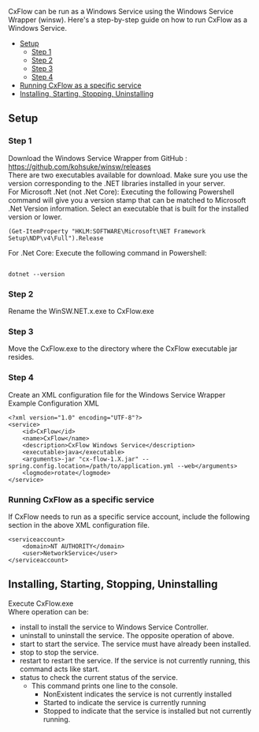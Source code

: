 CxFlow can be run as a Windows Service using the Windows Service Wrapper (winsw). Here's a step-by-step guide on how to run CxFlow as a Windows Service.

* [Setup](#setup)
    * [Step 1](#one)
    * [Step 2](#two)
    * [Step 3](#three)
    * [Step 4](#four)
* [Running CxFlow as a specific service](#running)
* [Installing, Starting, Stopping, Uninstalling](#installing)

## <a name="setup">Setup</a>
### <a name="one">Step 1</a>
Download the Windows Service Wrapper from GitHub : https://github.com/kohsuke/winsw/releases
<br/>There are two executables available for download. Make sure you use the version corresponding to the .NET libraries installed in your server.
<br/>For Microsoft .Net (not .Net Core): Executing the following Powershell command will give you a version stamp that can be matched to Microsoft .Net Version information.  Select an executable that is built for the installed version or lower. 
```
(Get-ItemProperty "HKLM:SOFTWARE\Microsoft\NET Framework Setup\NDP\v4\Full").Release
```
For .Net Core: Execute the following command in Powershell:
```

dotnet --version
```

### <a name="two">Step 2</a>
Rename the WinSW.NET.x.exe to CxFlow.exe

### <a name="three">Step 3</a>
Move the CxFlow.exe to the directory where the CxFlow executable jar resides.

### <a name="four">Step 4</a>
Create an XML configuration file for the Windows Service Wrapper
<br/>Example Configuration XML
```
<?xml version="1.0" encoding="UTF-8"?>
<service>
    <id>CxFlow</id>
    <name>CxFlow</name>
    <description>CxFlow Windows Service</description>
    <executable>java</executable>
    <arguments>-jar "cx-flow-1.X.jar" --spring.config.location=/path/to/application.yml --web</arguments>
    <logmode>rotate</logmode>
</service>
```
### <a name="running">Running CxFlow as a specific service</a>
If CxFlow needs to run as a specific service account, include the following section in the above XML configuration file.
```
<serviceaccount>
    <domain>NT AUTHORITY</domain>
    <user>NetworkService</user>
</serviceaccount>
```

## <a name="installing"> Installing, Starting, Stopping, Uninstalling</a>
Execute CxFlow.exe <operation>
<br/>Where operation can be:
  * install to install the service to Windows Service Controller. 
  * uninstall to uninstall the service. The opposite operation of above.
  * start to start the service. The service must have already been installed.
  * stop to stop the service.
  * restart to restart the service. If the service is not currently running, this command acts like start.
  * status to check the current status of the service.
    * This command prints one line to the console.
      * NonExistent indicates the service is not currently installed
      * Started to indicate the service is currently running
      * Stopped to indicate that the service is installed but not currently running.